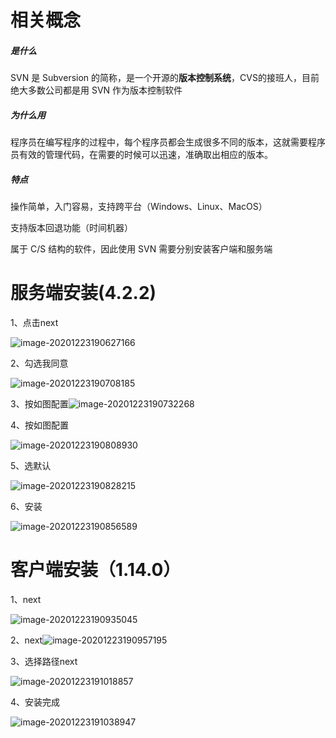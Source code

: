 # 相关概念

##### **是什么**

SVN 是 Subversion 的简称，是一个开源的**版本控制系统**，CVS的接班人，目前绝大多数公司都是用 SVN 作为版本控制软件

##### **为什么用**

程序员在编写程序的过程中，每个程序员都会生成很多不同的版本，这就需要程序员有效的管理代码，在需要的时候可以迅速，准确取出相应的版本。

##### **特点**

操作简单，入门容易，支持跨平台（Windows、Linux、MacOS）

支持版本回退功能（时间机器）

属于 C/S 结构的软件，因此使用 SVN 需要分别安装客户端和服务端

# 服务端安装(4.2.2)

1、点击next

![image-20201223190627166](https://gitee.com/leidl97/picture/raw/master/img/20201223190627.png)

2、勾选我同意

![image-20201223190708185](https://gitee.com/leidl97/picture/raw/master/img/20201223190708.png)

3、按如图配置![image-20201223190732268](https://gitee.com/leidl97/picture/raw/master/img/20201223190732.png)

4、按如图配置

![image-20201223190808930](https://gitee.com/leidl97/picture/raw/master/img/20201223190809.png)

5、选默认

![image-20201223190828215](https://gitee.com/leidl97/picture/raw/master/img/20201223190828.png)

6、安装

![image-20201223190856589](https://gitee.com/leidl97/picture/raw/master/img/20201223190856.png)

# 客户端安装（1.14.0）

1、next

![image-20201223190935045](https://gitee.com/leidl97/picture/raw/master/img/20201223190935.png)

2、next![image-20201223190957195](https://gitee.com/leidl97/picture/raw/master/img/20201223190957.png)

3、选择路径next

![image-20201223191018857](https://gitee.com/leidl97/picture/raw/master/img/20201223191018.png)

4、安装完成

![image-20201223191038947](https://gitee.com/leidl97/picture/raw/master/img/20201223191039.png)
